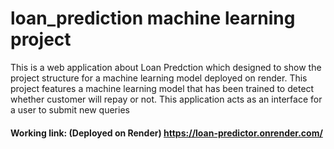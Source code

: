 # loan_prediction machine learning project
This is a web application about  Loan Predction which designed to show the project structure for a machine learning model deployed on render. This project features a machine learning model that has been trained to detect whether customer will repay or not. This application acts as an interface for a user to submit new queries
#### Working link: (Deployed on Render) https://loan-predictor.onrender.com/

